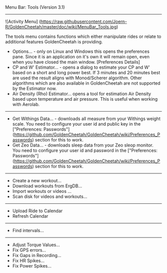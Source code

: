 Menu Bar: Tools (Version 3.1)
***

![Activity Menu] (https://raw.githubusercontent.com/Joern-R/GoldenCheetah/master/doc/wiki/MenuBar_Tools.jpg)

The tools menu contains functions which either manipulate rides or relate to additional features GoldenCheetah is providing.

* Options... - only on Linux and Windows this opens the preferences pane. Since it is an application on it's own it will remain open, even when you have closed the main window. [Preferences Details]
* CP and W' Estimator... - opens a dialog to estimate your CP and W' based on a short and long power best. If 3 minutes and 20 minutes best are used the result aligns with Monod/Scherer algorithm. Other algorithms which are also available in GoldenCheetah are not supported by the Estimator now. 
* Air Density (Rho) Estimator... opens a tool for estimation Air Density based upon temperature and air pressure. This is useful when working with Aerolab.

***

* Get Withings Data... - downloads all measure from your Withings weight scale. You need to configure your user id and public key in the ["Preferences: Passwords"] (https://github.com/GoldenCheetah/GoldenCheetah/wiki/Preferences_Passwords) section for this to work.
* Get Zeo Data... - downloads sleep data from your Zeo sleop monitor. You need to configure your user id and password in the ["Preferences: Passwords"] (https://github.com/GoldenCheetah/GoldenCheetah/wiki/Preferences_Passwords) section for this to work.


***

* Create a new workout...
* Download workouts from ErgDB...
* Import workouts or videos ...
* Scan disk for videos and workouts...

***

* Upload Ride to Calendar
* Refresh Calendar

***

* Find intervals...

***

* Adjust Torque Values...
* Fix GPS errors...
* Fix Gaps in Recording...
* Fix HR Spikes...
* Fix Power Spikes...


